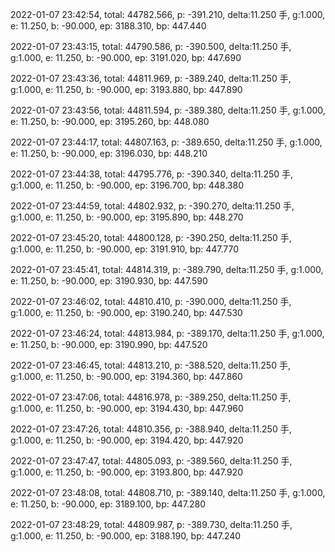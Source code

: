 2022-01-07 23:42:54, total: 44782.566, p: -391.210, delta:11.250 手, g:1.000, e: 11.250, b: -90.000, ep: 3188.310, bp: 447.440

2022-01-07 23:43:15, total: 44790.586, p: -390.500, delta:11.250 手, g:1.000, e: 11.250, b: -90.000, ep: 3191.020, bp: 447.690

2022-01-07 23:43:36, total: 44811.969, p: -389.240, delta:11.250 手, g:1.000, e: 11.250, b: -90.000, ep: 3193.880, bp: 447.890

2022-01-07 23:43:56, total: 44811.594, p: -389.380, delta:11.250 手, g:1.000, e: 11.250, b: -90.000, ep: 3195.260, bp: 448.080

2022-01-07 23:44:17, total: 44807.163, p: -389.650, delta:11.250 手, g:1.000, e: 11.250, b: -90.000, ep: 3196.030, bp: 448.210

2022-01-07 23:44:38, total: 44795.776, p: -390.340, delta:11.250 手, g:1.000, e: 11.250, b: -90.000, ep: 3196.700, bp: 448.380

2022-01-07 23:44:59, total: 44802.932, p: -390.270, delta:11.250 手, g:1.000, e: 11.250, b: -90.000, ep: 3195.890, bp: 448.270

2022-01-07 23:45:20, total: 44800.128, p: -390.250, delta:11.250 手, g:1.000, e: 11.250, b: -90.000, ep: 3191.910, bp: 447.770

2022-01-07 23:45:41, total: 44814.319, p: -389.790, delta:11.250 手, g:1.000, e: 11.250, b: -90.000, ep: 3190.930, bp: 447.590

2022-01-07 23:46:02, total: 44810.410, p: -390.000, delta:11.250 手, g:1.000, e: 11.250, b: -90.000, ep: 3190.240, bp: 447.530

2022-01-07 23:46:24, total: 44813.984, p: -389.170, delta:11.250 手, g:1.000, e: 11.250, b: -90.000, ep: 3190.990, bp: 447.520

2022-01-07 23:46:45, total: 44813.210, p: -388.520, delta:11.250 手, g:1.000, e: 11.250, b: -90.000, ep: 3194.360, bp: 447.860

2022-01-07 23:47:06, total: 44816.978, p: -389.250, delta:11.250 手, g:1.000, e: 11.250, b: -90.000, ep: 3194.430, bp: 447.960

2022-01-07 23:47:26, total: 44810.356, p: -388.940, delta:11.250 手, g:1.000, e: 11.250, b: -90.000, ep: 3194.420, bp: 447.920

2022-01-07 23:47:47, total: 44805.093, p: -389.560, delta:11.250 手, g:1.000, e: 11.250, b: -90.000, ep: 3193.800, bp: 447.920

2022-01-07 23:48:08, total: 44808.710, p: -389.140, delta:11.250 手, g:1.000, e: 11.250, b: -90.000, ep: 3189.100, bp: 447.280

2022-01-07 23:48:29, total: 44809.987, p: -389.730, delta:11.250 手, g:1.000, e: 11.250, b: -90.000, ep: 3188.190, bp: 447.240